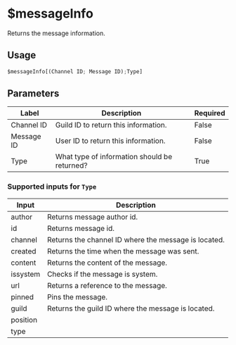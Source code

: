 # $messageInfo
Returns the message information.

## Usage
```py
$messageInfo[(Channel ID; Message ID);Type]
```

## Parameters
| Label | Description | Required |
| ----- | ----------- | -------- |
| Channel ID | Guild ID to return this information. | False |
| Message ID | User ID to return this information. | False |
| Type | What type of information should be returned? | True |

### Supported inputs for `Type`
| Input | Description |
| ----- | ----------- |
| author | Returns message author id. |
| id | Returns message id. |
| channel | Returns the channel ID where the message is located. |
| created | Returns the time when the message was sent. |
| content | Returns the content of the message. |
| issystem | Checks if the message is system. |
| url | Returns a reference to the message. |
| pinned | Pins the message. |
| guild | Returns the guild ID where the message is located. |
| position |  |
| type | |